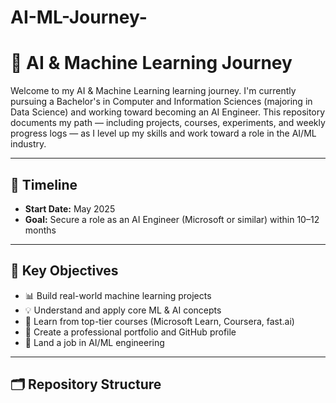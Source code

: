 # AI-ML-Journey-

# 🧠 AI & Machine Learning Journey

Welcome to my AI & Machine Learning learning journey. I'm currently pursuing a Bachelor's in Computer and Information Sciences (majoring in Data Science) 
and working toward becoming an AI Engineer. This repository documents my path — including projects, courses, experiments, and weekly progress logs — as I level up my skills and work toward a role in the AI/ML industry.

---

## 📅 Timeline

- **Start Date:** May 2025  
- **Goal:** Secure a role as an AI Engineer (Microsoft or similar) within 10–12 months

---

## 🎯 Key Objectives

- 📊 Build real-world machine learning projects
- 💡 Understand and apply core ML & AI concepts
- 🧠 Learn from top-tier courses (Microsoft Learn, Coursera, fast.ai)
- 💼 Create a professional portfolio and GitHub profile
- 🎯 Land a job in AI/ML engineering

---

## 🗂️ Repository Structure

